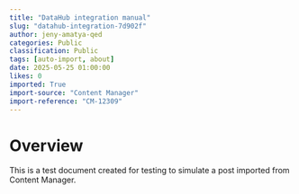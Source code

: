 ```yaml
---
title: "DataHub integration manual"
slug: "datahub-integration-7d902f"
author: jeny-amatya-qed
categories: Public
classification: Public
tags: [auto-import, about]
date: 2025-05-25 01:00:00 
likes: 0
imported: True 
import-source: "Content Manager"
import-reference: "CM-12309"
---
```


# Overview
 This is a test document created for testing to simulate a post imported from Content Manager.